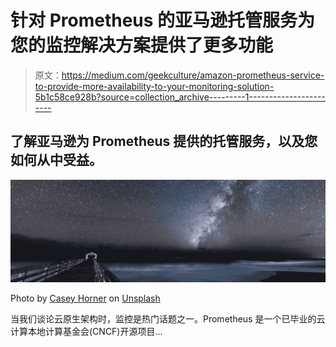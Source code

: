 # 针对 Prometheus 的亚马逊托管服务为您的监控解决方案提供了更多功能

> 原文：<https://medium.com/geekculture/amazon-prometheus-service-to-provide-more-availability-to-your-monitoring-solution-5b1c58ce928b?source=collection_archive---------1----------------------->

## 了解亚马逊为 Prometheus 提供的托管服务，以及您如何从中受益。

![](img/fe9ea0ce178a31ba0d545466546f0d22.png)

Photo by [Casey Horner](https://unsplash.com/@mischievous_penguins?utm_source=medium&utm_medium=referral) on [Unsplash](https://unsplash.com?utm_source=medium&utm_medium=referral)

当我们谈论云原生架构时，监控是热门话题之一。Prometheus 是一个已毕业的云计算本地计算基金会(CNCF)开源项目…
